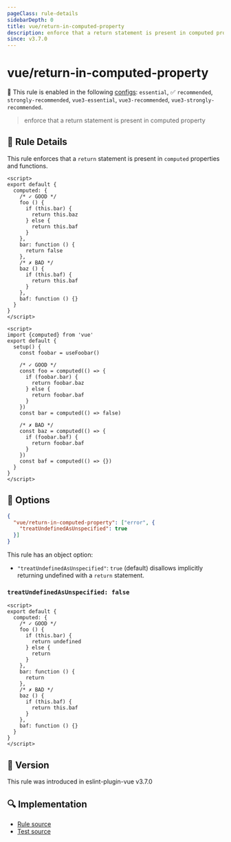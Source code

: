 ```yaml
---
pageClass: rule-details
sidebarDepth: 0
title: vue/return-in-computed-property
description: enforce that a return statement is present in computed property
since: v3.7.0
---
```

# vue/return-in-computed-property

💼 This rule is enabled in the following [configs](https://eslint.vuejs.org/user-guide/#bundle-configurations): `essential`, ✅ `recommended`, `strongly-recommended`, `vue3-essential`, `vue3-recommended`, `vue3-strongly-recommended`.

<!-- end auto-generated rule header -->

> enforce that a return statement is present in computed property

## :book: Rule Details

This rule enforces that a `return` statement is present in `computed` properties and functions.

<eslint-code-block :rules="{'vue/return-in-computed-property': ['error']}">

```vue
<script>
export default {
  computed: {
    /* ✓ GOOD */
    foo () {
      if (this.bar) {
        return this.baz
      } else {
        return this.baf
      }
    },
    bar: function () {
      return false
    },
    /* ✗ BAD */
    baz () {
      if (this.baf) {
        return this.baf
      }
    },
    baf: function () {}
  }
}
</script>
```

</eslint-code-block>

<eslint-code-block :rules="{'vue/return-in-computed-property': ['error']}">

```vue
<script>
import {computed} from 'vue'
export default {
  setup() {
    const foobar = useFoobar()

    /* ✓ GOOD */
    const foo = computed(() => {
      if (foobar.bar) {
        return foobar.baz
      } else {
        return foobar.baf
      }
    })
    const bar = computed(() => false)

    /* ✗ BAD */
    const baz = computed(() => {
      if (foobar.baf) {
        return foobar.baf
      }
    })
    const baf = computed(() => {})
  }
}
</script>
```

</eslint-code-block>

## :wrench: Options

```json
{
  "vue/return-in-computed-property": ["error", {
    "treatUndefinedAsUnspecified": true
  }]
}
```

This rule has an object option:

- `"treatUndefinedAsUnspecified"`: `true` (default) disallows implicitly returning undefined with a `return` statement.

### `treatUndefinedAsUnspecified: false`

<eslint-code-block :rules="{'vue/return-in-computed-property': ['error', { treatUndefinedAsUnspecified: false }]}">

```vue
<script>
export default {
  computed: {
    /* ✓ GOOD */
    foo () {
      if (this.bar) {
        return undefined
      } else {
        return
      }
    },
    bar: function () {
      return
    },
    /* ✗ BAD */
    baz () {
      if (this.baf) {
        return this.baf
      }
    },
    baf: function () {}
  }
}
</script>
```

</eslint-code-block>

## :rocket: Version

This rule was introduced in eslint-plugin-vue v3.7.0

## :mag: Implementation

- [Rule source](https://github.com/vuejs/eslint-plugin-vue/blob/master/lib/rules/return-in-computed-property.js)
- [Test source](https://github.com/vuejs/eslint-plugin-vue/blob/master/tests/lib/rules/return-in-computed-property.js)

